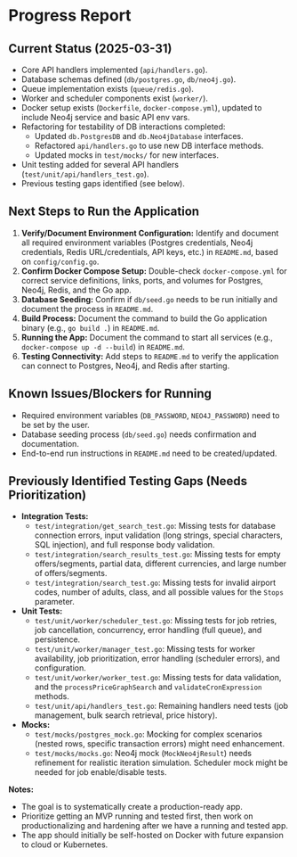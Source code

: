 # Progress Report

## Current Status (2025-03-31)
*   Core API handlers implemented (`api/handlers.go`).
*   Database schemas defined (`db/postgres.go`, `db/neo4j.go`).
*   Queue implementation exists (`queue/redis.go`).
*   Worker and scheduler components exist (`worker/`).
*   Docker setup exists (`Dockerfile`, `docker-compose.yml`), updated to include Neo4j service and basic API env vars.
*   Refactoring for testability of DB interactions completed:
    *   Updated `db.PostgresDB` and `db.Neo4jDatabase` interfaces.
    *   Refactored `api/handlers.go` to use new DB interface methods.
    *   Updated mocks in `test/mocks/` for new interfaces.
*   Unit testing added for several API handlers (`test/unit/api/handlers_test.go`).
*   Previous testing gaps identified (see below).

## Next Steps to Run the Application
1.  **Verify/Document Environment Configuration:** Identify and document all required environment variables (Postgres credentials, Neo4j credentials, Redis URL/credentials, API keys, etc.) in `README.md`, based on `config/config.go`.
2.  **Confirm Docker Compose Setup:** Double-check `docker-compose.yml` for correct service definitions, links, ports, and volumes for Postgres, Neo4j, Redis, and the Go app.
3.  **Database Seeding:** Confirm if `db/seed.go` needs to be run initially and document the process in `README.md`.
4.  **Build Process:** Document the command to build the Go application binary (e.g., `go build .`) in `README.md`.
5.  **Running the App:** Document the command to start all services (e.g., `docker-compose up -d --build`) in `README.md`.
6.  **Testing Connectivity:** Add steps to `README.md` to verify the application can connect to Postgres, Neo4j, and Redis after starting.

## Known Issues/Blockers for Running
*   Required environment variables (`DB_PASSWORD`, `NEO4J_PASSWORD`) need to be set by the user.
*   Database seeding process (`db/seed.go`) needs confirmation and documentation.
*   End-to-end run instructions in `README.md` need to be created/updated.

## Previously Identified Testing Gaps (Needs Prioritization)
*   **Integration Tests:**
    *   `test/integration/get_search_test.go`: Missing tests for database connection errors, input validation (long strings, special characters, SQL injection), and full response body validation.
    *   `test/integration/search_results_test.go`: Missing tests for empty offers/segments, partial data, different currencies, and large number of offers/segments.
    *   `test/integration/search_test.go`: Missing tests for invalid airport codes, number of adults, class, and all possible values for the `Stops` parameter.
*   **Unit Tests:**
    *   `test/unit/worker/scheduler_test.go`: Missing tests for job retries, job cancellation, concurrency, error handling (full queue), and persistence.
    *   `test/unit/worker/manager_test.go`: Missing tests for worker availability, job prioritization, error handling (scheduler errors), and configuration.
    *   `test/unit/worker/worker_test.go`: Missing tests for data validation, and the `processPriceGraphSearch` and `validateCronExpression` methods.
    *   `test/unit/api/handlers_test.go`: Remaining handlers need tests (job management, bulk search retrieval, price history).
*   **Mocks:**
    *   `test/mocks/postgres_mock.go`: Mocking for complex scenarios (nested rows, specific transaction errors) might need enhancement.
    *   `test/mocks/mocks.go`: Neo4j mock (`MockNeo4jResult`) needs refinement for realistic iteration simulation. Scheduler mock might be needed for job enable/disable tests.

**Notes:**
*   The goal is to systematically create a production-ready app.
*   Prioritize getting an MVP running and tested first, then work on productionalizing and hardening after we have a running and tested app.
*   The app should initially be self-hosted on Docker with future expansion to cloud or Kubernetes.
